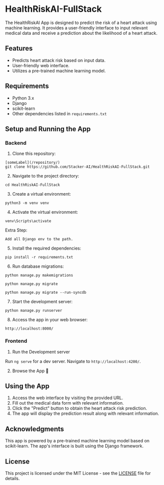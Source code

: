 # HealthRiskAI-FullStack

The HealthRiskAI App is designed to predict the risk of a heart attack using machine learning. It provides a user-friendly interface to input relevant medical data and receive a prediction about the likelihood of a heart attack.

## Features

- Predicts heart attack risk based on input data.
- User-friendly web interface.
- Utilizes a pre-trained machine learning model.

## Requirements

- Python 3.x
- Django
- scikit-learn
- Other dependencies listed in `requirements.txt`

## Setup and Running the App

### Backend

1. Clone this repository:
  ```
[someLabel](/repository/)
git clone https://github.com/Stacker-AI/HealthRiskAI-FullStack.git
  ```
2. Navigate to the project directory:
  ```
cd HealthRiskAI-FullStack
```
3. Create a virtual environment:
  ```
python3 -m venv venv
  ```
4. Activate the virtual environment:
  ```
venv\Scripts\activate
  ```
Extra Step: 
  ```
Add all Django env to the path.
  ```
5. Install the required dependencies:
  ```
pip install -r requirements.txt
  ```
6. Run database migrations:
  ```
python manage.py makemigrations

python manage.py migrate

python manage.py migrate --run-syncdb
  ```
7. Start the development server:
  ```
python manage.py runserver
  ```
8. Access the app in your web browser:
  ```
http://localhost:8000/
  ```

### Frontend

1. Run the Development server

Run `ng serve` for a dev server. Navigate to `http://localhost:4200/`.

2. Browse the App 🙂

## Using the App

1. Access the web interface by visiting the provided URL.
2. Fill out the medical data form with relevant information.
3. Click the "Predict" button to obtain the heart attack risk prediction.
4. The app will display the prediction result along with relevant information.

## Acknowledgments

This app is powered by a pre-trained machine learning model based on scikit-learn. The app's interface is built using the Django framework.

## License

This project is licensed under the MIT License - see the [LICENSE](LICENSE) file for details.
